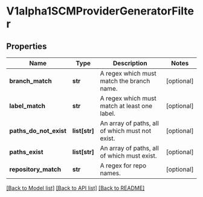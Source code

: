 # V1alpha1SCMProviderGeneratorFilter

## Properties
Name | Type | Description | Notes
------------ | ------------- | ------------- | -------------
**branch_match** | **str** | A regex which must match the branch name. | [optional] 
**label_match** | **str** | A regex which must match at least one label. | [optional] 
**paths_do_not_exist** | **list[str]** | An array of paths, all of which must not exist. | [optional] 
**paths_exist** | **list[str]** | An array of paths, all of which must exist. | [optional] 
**repository_match** | **str** | A regex for repo names. | [optional] 

[[Back to Model list]](../README.md#documentation-for-models) [[Back to API list]](../README.md#documentation-for-api-endpoints) [[Back to README]](../README.md)

